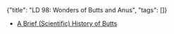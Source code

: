 {"title": "LD 98: Wonders of Butts and Anus", "tags": []}
* [A Brief (Scientific) History of Butts](https://www.youtube.com/watch?v=BMoF4iupwfw)

